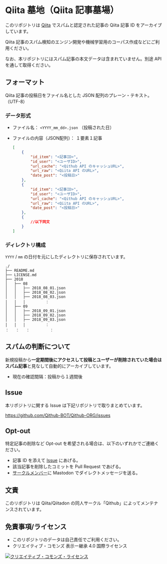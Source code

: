 # Qiita 墓地（Qiita 記事墓場）

このリポジトリは [Qiita](https://qiita.com/) でスパムと認定された記事の Qiita 記事 ID をアーカイブしています。

Qiita 記事のスパム検知のエンジン開発や機械学習用のコーパス作成などにご利用ください。

なお、本リポジトリにはスパム記事の本文データは含まれていません。別途 API を通して取得ください。

## フォーマット

Qiita 記事の投稿日をファイル名とした JSON 配列のプレーン・テキスト。（UTF-8）

### データ形式

- ファイル名：
    `<YYYY_mm_dd>.json` （投稿された日）

- ファイルの内容（JSON配列）：
    １要素１記事
    ```json
    [
        {
            "id_item": "<記事ID>",
            "id_user": "<ユーザID>",
            "url_cache": "<Qithub API のキャッシュURL>",
            "url_raw": "<Qiita API のURL>",
            "date_post": "<投稿日>"
        },
        {
            "id_item": "<記事ID>",
            "id_user": "<ユーザID>",
            "url_cache": "<Qithub API のキャッシュURL>",
            "url_raw": "<Qiita API のURL>",
            "date_post": "<投稿日>"
        },
        {
            //以下同文
        }
    ]
    ```


### ディレクトリ構成

`YYYY` / `mm` の日付を元にしたディレクトリに保存されています。

```
./
├── README.md
├── LICENSE.md
├── 2018
│   ├── 08
│   │   ├── 2018_08_01.json
│   │   ├── 2018_08_02.json
│   │   ├── 2018_08_03.json
│   │   │         ：
│   ├── 09
│   │   ├── 2018_09_01.json
│   │   ├── 2018_09_02.json
│   │   ├── 2018_09_03.json
│   │   │         ：
：   ：   ：         ：
```

## スパムの判断について

新規投稿から**一定期間後にアクセスして投稿とユーザーが削除されていた場合はスパム記事**と見なして自動的にアーカイブしています。

- 現在の確認間隔：投稿から１週間後

## Issue

本リポジトリに関する Issue は下記リポジトリで取りまとめています。

https://github.com/Qithub-BOT/Qithub-ORG/issues

## Opt-out

特定記事の削除など Opt-out を希望される場合は、以下のいずれかでご連絡ください。

- 記事 ID を添えて [Issue](https://github.com/Qithub-BOT/Qithub-ORG/issues) にあげる。
- 該当記事を削除したコミットを Pull Request であげる。
- [サークルメンバー](https://github.com/Qithub-BOT/Qithub-ORG/blob/master/MEMBERS.md)に Mastodon でダイレクトメッセージを送る。

## 文責

このリポジトリは Qiita/Qiitadon の同人サークル「Qithub」によってメンテナンスされています。

## 免責事項/ライセンス

- このリポジトリのデータは自己責任でご利用ください。
- クリエイティブ・コモンズ 表示ー継承 4.0 国際ライセンス

<a rel="license" href="http://creativecommons.org/licenses/by-sa/4.0/"><img alt="クリエイティブ・コモンズ・ライセンス" style="border-width:0" src="https://i.creativecommons.org/l/by-sa/4.0/88x31.png" /></a>

